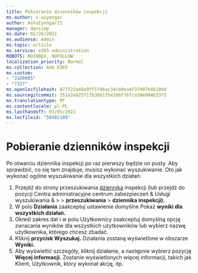 ```yaml
---
title: Pobieranie dzienników inspekcji
ms.author: v-aiyengar
author: AshaIyengar21
manager: dansimp
ms.date: 02/26/2021
ms.audience: Admin
ms.topic: article
ms.service: o365-administration
ROBOTS: NOINDEX, NOFOLLOW
localization_priority: Normal
ms.collection: Adm_O365
ms.custom:
- "3100005"
- "7327"
ms.openlocfilehash: 877f22a48e9ff1f4bac34cb0ea4f37407b4b109d
ms.sourcegitcommit: 251e2e82571fb3bb1fbe3dbf7bfca30e004b3373
ms.translationtype: MT
ms.contentlocale: pl-PL
ms.lasthandoff: 03/05/2021
ms.locfileid: "50482109"
---
```

# <a name="retrieve-the-audit-logs"></a>Pobieranie dzienników inspekcji

Po otwarciu dziennika inspekcji po raz pierwszy będzie on pusty. Aby sprawdzić, co się tam znajduje, musisz wykonać wyszukiwanie. Oto jak wykonać ogólne wyszukiwanie dla wszystkich działań:

1. Przejdź do strony przeszukiwania [dziennika](https://protection.office.com/#/unifiedauditlog) inspekcji (lub przejdź do pozycji Centra administracyjne centrum zabezpieczeń & Usługi wyszukiwania &  >    >  **przeszukiwania**  >  **dziennika inspekcji).**
1. W polu **Działania** zaakceptuj ustawienie domyślne Pokaż **wyniki dla wszystkich działań.**
1. Określ zakres dat i  w polu Użytkownicy zaakceptuj domyślną opcję zwracania wyników dla wszystkich użytkowników lub wybierz nazwę użytkownika, którego chcesz zbadać.
1. Kliknij **przycisk Wyszukaj.** Działania zostaną wyświetlone w obszarze **Wyniki.**
1. Aby wyświetlić szczegóły, kliknij działanie, a następnie wybierz pozycję **Więcej informacji.** Zostanie wyświetlonych więcej informacji, takich jak Klient, Użytkownik, który wykonał akcję, itp.
